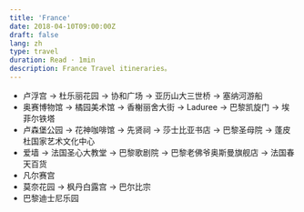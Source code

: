 ```yaml
---
title: 'France'
date: 2018-04-10T09:00:00Z
draft: false
lang: zh
type: travel
duration: Read · 1min
description: France Travel itineraries。
---
```


<ClientOnly>
  <Firefly/>
</ClientOnly>

- 卢浮宫 → 杜乐丽花园 → 协和广场 → 亚历山大三世桥 → 塞纳河游船
- 奥赛博物馆 → 橘园美术馆 → 香榭丽舍大街 → Laduree → 巴黎凯旋门 → 埃菲尔铁塔
- 卢森堡公园 → 花神咖啡馆 → 先贤祠 → 莎士比亚书店 → 巴黎圣母院 → 蓬皮杜国家艺术文化中心
- 爱墙 → 法国圣心大教堂 → 巴黎歌剧院 → 巴黎老佛爷奥斯曼旗舰店 → 法国春天百货
- 凡尔赛宫
- 莫奈花园 → 枫丹白露宫 → 巴尔比宗
- 巴黎迪士尼乐园

